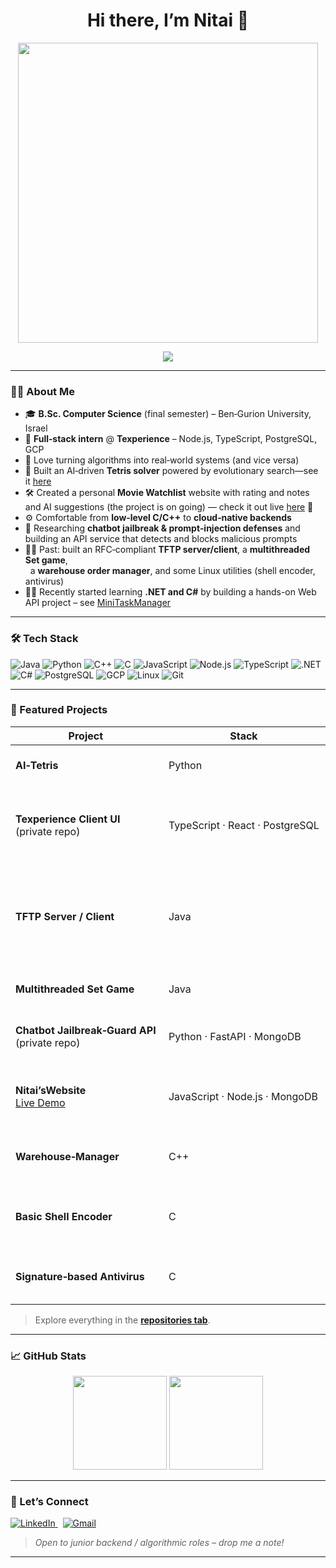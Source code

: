<meta name="google-site-verification" content="4C1BSWBarjtUN5shlGzsIxdsl1bj7AEfbzXVU0HbyCk" />
<h1 align="center">Hi there, I’m Nitai 👋</h1>

<p align="center"><img src="https://user-images.githubusercontent.com/74038190/212749447-bfb7e725-6987-49d9-ae85-2015e3e7cc41.gif" width="480"></p>

<p align="center">
  <img src="https://readme-typing-svg.herokuapp.com/?lines=CS+Student+%7C+Software+Engineer;Algorithms+%26+AI;Backend+%26+DevOps&center=true&width=500&height=40">
</p>

---

### 👨‍💻 About Me
- 🎓 **B.Sc. Computer Science** (final semester) – Ben‑Gurion University, Israel  
- 💼 **Full‑stack intern** @ **Texperience** – Node.js, TypeScript, PostgreSQL, GCP  
- 🧠 Love turning algorithms into real‑world systems (and vice versa)
- 🚀 Built an AI‑driven **Tetris solver** powered by evolutionary search—see it [here](https://github.com/NitaiEdelberg/Ai-Tetris)
- 🛠️ Created a personal **Movie Watchlist** website with rating and notes and AI suggestions (the project is on going) — check it out live [here](https://nitaiswebsite.onrender.com) 🚀
- ⚙️ Comfortable from **low‑level C/C++** to **cloud‑native backends**
- 🔐 Researching **chatbot jailbreak & prompt‑injection defenses** and building an API service that detects and blocks malicious prompts
- 🕵️‍♂️ Past: built an RFC‑compliant **TFTP server/client**, a **multithreaded Set game**,  
  a **warehouse order manager**, and some Linux utilities (shell encoder, antivirus)
- 👨‍🔧 Recently started learning **.NET and C#** by building a hands-on Web API project – see [MiniTaskManager](https://github.com/NitaiEdelberg/Mini-task-manager-dotnet)


---

### 🛠 Tech Stack
<p>
  <img alt="Java"       src="https://img.shields.io/badge/Java-007396?style=flat&logo=java&logoColor=white"/>
  <img alt="Python"     src="https://img.shields.io/badge/Python-3776AB?style=flat&logo=python&logoColor=white"/>
  <img alt="C++"        src="https://img.shields.io/badge/C++-00599C?style=flat&logo=c%2B%2B&logoColor=white"/>
  <img alt="C"          src="https://img.shields.io/badge/C-333?style=flat&logo=c&logoColor=A8B9CC"/>
  <img alt="JavaScript" src="https://img.shields.io/badge/JavaScript-F7DF1E?style=flat&logo=javascript&logoColor=black"/>
  <img alt="Node.js"    src="https://img.shields.io/badge/Node.js-339933?style=flat&logo=nodedotjs&logoColor=white"/>
  <img alt="TypeScript" src="https://img.shields.io/badge/TypeScript-3178C6?style=flat&logo=typescript&logoColor=white"/>
  <img alt=".NET"        src="https://img.shields.io/badge/.NET-512BD4?style=flat&logo=dotnet&logoColor=white"/>
  <img alt="C#"          src="https://img.shields.io/badge/C%23-239120?style=flat&logo=c-sharp&logoColor=white"/>
  <img alt="PostgreSQL" src="https://img.shields.io/badge/PostgreSQL-336791?style=flat&logo=postgresql&logoColor=white"/>
  <img alt="GCP"        src="https://img.shields.io/badge/GCP-4285F4?style=flat&logo=googlecloud&logoColor=white"/>
  <img alt="Linux"      src="https://img.shields.io/badge/Linux-FCC624?style=flat&logo=linux&logoColor=black"/>
  <img alt="Git"        src="https://img.shields.io/badge/Git-F05032?style=flat&logo=git&logoColor=white"/>


</p>

---

### 🌟 Featured Projects
| Project | Stack | Quick Take |
|---------|-------|-----------|
| **AI‑Tetris** | Python | Evolutionary AI that plays Tetris (Pygame + EC‑Kity) |
| **Texperience Client UI** <br />(private repo) | TypeScript · React · PostgreSQL | Web dashboard that lets customers run & inspect Texperience optimization models on GCP |
| **TFTP Server / Client** | Java | Multi‑client TFTP implementation with uploads, downloads & live BCAST notifications (thread‑per‑client server) |
| **Multithreaded Set Game** | Java | Fast multiplayer solver using thread pools & locks |
| **Chatbot Jailbreak‑Guard API** <br />(private repo) | Python · FastAPI · MongoDB | REST service that detects & blocks prompt‑injection attacks in real time |
| **Nitai’sWebsite** <br />[Live Demo](https://nitaiswebsite.onrender.com) | JavaScript · Node.js · MongoDB | Personal site & REST API playground for sharpening full‑stack skills |
| **Warehouse‑Manager** | C++ | CLI tool for tracking orders & inventory with STL containers |
| **Basic Shell Encoder** | C | Linux command‑line utility for encoding/decoding files |
| **Signature‑based Antivirus** | C | Detects and neutralizes samples via signature scan |

> Explore everything in the **[repositories tab](https://github.com/NitaiEdelberg?tab=repositories)**.

---

### 📈 GitHub Stats
<p align="center">
  <img src="https://github-readme-stats.vercel.app/api?username=NitaiEdelberg&show_icons=true&count_private=true&hide=stars&theme=default" height="150">
  <img src="https://github-readme-stats.vercel.app/api/top-langs/?username=NitaiEdelberg&layout=compact&langs_count=8&hide=shaderlab" height="150">
</p>

---

### 🤝 Let’s Connect
<p>
  <a href="https://www.linkedin.com/in/nitai-edelberg/">
    <img alt="LinkedIn" src="https://img.shields.io/badge/LinkedIn-Nitai%20Edelberg-blue?logo=linkedin&style=flat">
  </a>
  &nbsp;
  <a href="mailto:nitai.edel@gmail.com">
    <img alt="Gmail" src="https://img.shields.io/badge/Email-nitai.edel@gmail.com-D14836?logo=gmail&logoColor=white&style=flat">
  </a>
</p>

> _Open to junior backend / algorithmic roles – drop me a note!_

---
<!--
✨ Special repository: this README appears on my GitHub profile.
-->
